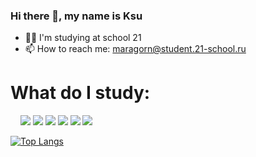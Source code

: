 ### Hi there 👋, my name is Ksu

- 👩‍🎓 I'm studying at school 21
- 📫 How to reach me: maragorn@student.21-school.ru

# What do I study:

&nbsp;&nbsp;&nbsp;&nbsp;<img src="https://img.icons8.com/color/48/000000/c-programming.png"/> <img src="https://img.icons8.com/color/48/000000/c-plus-plus-logo.png"/> <img src="https://img.icons8.com/color/48/000000/docker.png"/> <img src="https://img.icons8.com/color/48/000000/kubernetes.png"/> <img src="https://img.icons8.com/plasticine/48/000000/bash.png"/> <img src="https://img.icons8.com/color/48/000000/git.png"/>

[![Top Langs](https://github-readme-stats.vercel.app/api/top-langs/?username=ksushakyky&hide=Roff,Php)](https://github.com/anuraghazra/github-readme-stats)


